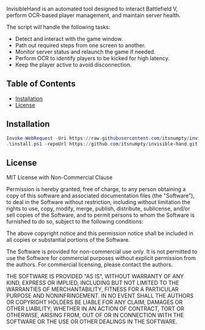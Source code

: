 
InvisibleHand is an automated tool designed to interact Battlefield V, perform OCR-based player management, and maintain server health.

The script will handle the following tasks:
- Detect and interact with the game window.
- Path out required steps from one screen to another.
- Monitor server status and relaunch the game if needed.
- Perform OCR to identify players to be kicked for high latency.
- Keep the player active to avoid disconnection.

## Table of Contents

- [Installation](#installation)
- [License](#license)

## Installation
```ps1
Invoke-WebRequest -Uri https://raw.githubusercontent.com/itsnumpty/invisible-hand/main/install.ps1 -OutFile install.ps1
.\install.ps1 -repoUrl https://github.com/itsnumpty/invisible-hand.git
```

## License

MIT License with Non-Commercial Clause

Permission is hereby granted, free of charge, to any person obtaining a copy of this software and associated documentation files (the "Software"), to deal in the Software without restriction, including without limitation the rights to use, copy, modify, merge, publish, distribute, sublicense, and/or sell copies of the Software, and to permit persons to whom the Software is furnished to do so, subject to the following conditions:

The above copyright notice and this permission notice shall be included in all copies or substantial portions of the Software.

The Software is provided for non-commercial use only. It is not permitted to use the Software for commercial purposes without explicit permission from the authors. For commercial licensing, please contact the authors.

THE SOFTWARE IS PROVIDED "AS IS", WITHOUT WARRANTY OF ANY KIND, EXPRESS OR IMPLIED, INCLUDING BUT NOT LIMITED TO THE WARRANTIES OF MERCHANTABILITY, FITNESS FOR A PARTICULAR PURPOSE AND NONINFRINGEMENT. IN NO EVENT SHALL THE AUTHORS OR COPYRIGHT HOLDERS BE LIABLE FOR ANY CLAIM, DAMAGES OR OTHER LIABILITY, WHETHER IN AN ACTION OF CONTRACT, TORT OR OTHERWISE, ARISING FROM, OUT OF OR IN CONNECTION WITH THE SOFTWARE OR THE USE OR OTHER DEALINGS IN THE SOFTWARE.